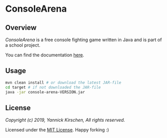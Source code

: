 # ConsoleArena

## Overview

*ConsoleArena* is a free console fighting game written in Java and is part of a school project.

You can find the documentation [here](https://github.com/yannickkirschen/console-arena/blob/master/docs/DOCUMENTATION.md).

## Usage

```bash
mvn clean install # or download the latest JAR-file
cd target # if not downloaded the JAR-file
java -jar console-arena-VERSION.jar
```

## License

*Copyright (c) 2019, Yannick Kirschen, All rights reserved.*

Licensed under the [MIT License](https://github.com/yannickkirschen/console-arena/blob/master/LICENSE).
Happy forking :)